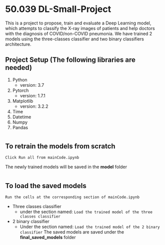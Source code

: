 # 50.039 DL-Small-Project
This is a project to propose, train and evaluate a Deep Learning model, which attempts to classify the X-ray images of patients and help doctors with the diagnosis of COVID/non-COVID pneumonia. We have trained 2 models using the three-classes classifier and two binary classifiers architecture.



## Project Setup (The following libraries are needed)
1. Python 
    * version: 3.7
2. Pytorch 
    * version: 1.7.1
3. Matplotlib 
    * version: 3.2.2
4. Time
5. Datetime
6. Numpy
7. Pandas
# 
## To retrain the models from scratch
`Click Run all from mainCode.ipynb `


The newly trained models will be saved in the __model__ folder

# 

## To load the saved models
`Run the cells at the corresponding section of mainCode.ipynb`
* Three classes classifier
    * under the section named: `Load the trained model of the three classes classifier`
* 2 binary classifier
    * Under the section named: `Load the trained model of the 2 binary classifier`
The saved models are saved under the __final_saved_models__ folder